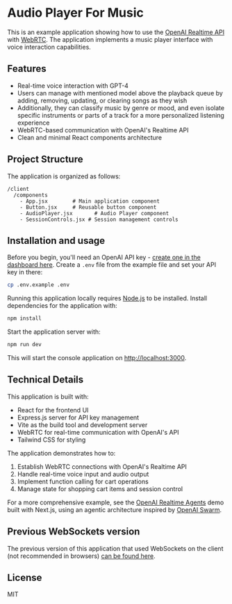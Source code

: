 # Audio Player For Music

This is an example application showing how to use the [OpenAI Realtime API](https://platform.openai.com/docs/guides/realtime) with [WebRTC](https://platform.openai.com/docs/guides/realtime-webrtc). The application implements a music player interface with voice interaction capabilities.

## Features

- Real-time voice interaction with GPT-4
- Users can manage with mentioned model above the playback queue by adding, removing, updating, or clearing songs as they wish
- Additionally, they can classify music by genre or mood, and even isolate specific instruments or parts of a track for a more 
personalized listening experience
- WebRTC-based communication with OpenAI's Realtime API
- Clean and minimal React components architecture

## Project Structure

The application is organized as follows:

```
/client
  /components
    - App.jsx        # Main application component
    - Button.jsx     # Reusable button component
    - AudioPlayer.jsx       # Audio Player component
    - SessionControls.jsx # Session management controls
```

## Installation and usage

Before you begin, you'll need an OpenAI API key - [create one in the dashboard here](https://platform.openai.com/settings/api-keys). Create a `.env` file from the example file and set your API key in there:

```bash
cp .env.example .env
```

Running this application locally requires [Node.js](https://nodejs.org/) to be installed. Install dependencies for the application with:

```bash
npm install
```

Start the application server with:

```bash
npm run dev
```

This will start the console application on [http://localhost:3000](http://localhost:3000).

## Technical Details

This application is built with:

- React for the frontend UI
- Express.js server for API key management
- Vite as the build tool and development server
- WebRTC for real-time communication with OpenAI's API
- Tailwind CSS for styling

The application demonstrates how to:

1. Establish WebRTC connections with OpenAI's Realtime API
2. Handle real-time voice input and audio output
3. Implement function calling for cart operations
4. Manage state for shopping cart items and session control

For a more comprehensive example, see the [OpenAI Realtime Agents](https://github.com/openai/openai-realtime-agents) demo built with Next.js, using an agentic architecture inspired by [OpenAI Swarm](https://github.com/openai/swarm).

## Previous WebSockets version

The previous version of this application that used WebSockets on the client (not recommended in browsers) [can be found here](https://github.com/openai/openai-realtime-console/tree/websockets).

## License

MIT
